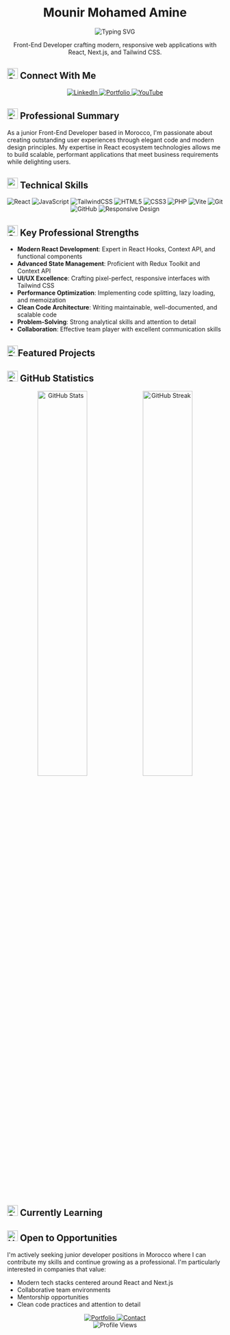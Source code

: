# <div align="center">Mounir Mohamed Amine</div>

<div align="center">
  <img src="https://readme-typing-svg.herokuapp.com?font=Roboto+Mono&duration=3000&pause=1000&color=2E9BF7&center=true&vCenter=true&width=335&lines=Front+End+Developer;React+%2B+Next.js+Specialist;Clean+Code+Enthusiast;Tailwind+CSS+Wizard" alt="Typing SVG" />
</div>

<div align="center">
  <p>Front-End Developer crafting modern, responsive web applications with React, Next.js, and Tailwind CSS.</p>
</div>

##  <img src="https://raw.githubusercontent.com/Tarikul-Islam-Anik/Telegram-Animated-Emojis/main/Activity/Sparkles.webp" alt="Sparkles" width="25" height="25" /> Connect With Me

<div align="center">
  <a href="https://www.linkedin.com/in/mohamed-amine-mounir-6a125732b/">
    <img src="https://img.shields.io/badge/LinkedIn-%230077B5.svg?style=for-the-badge&logo=linkedin&logoColor=white" alt="LinkedIn">
  </a>
  <a href="https://mohamed-dev.vercel.app/">
    <img src="https://img.shields.io/badge/Portfolio-%23000000.svg?style=for-the-badge&logo=vercel&logoColor=white" alt="Portfolio">
  </a>
  <a href="mailto:mohamedamine.mounir1@gmail.com>
    <img src="https://img.shields.io/badge/Email-D14836?style=for-the-badge&logo=gmail&logoColor=white" alt="Email">
  </a>
  <a href="https://www.youtube.com/@code_bdarija">
    <img src="https://img.shields.io/badge/YouTube-%23FF0000.svg?style=for-the-badge&logo=youtube&logoColor=white" alt="YouTube">
  </a>
</div>

## <img src="https://raw.githubusercontent.com/Tarikul-Islam-Anik/Telegram-Animated-Emojis/main/Activity/Sparkles.webp" alt="Sparkles" width="25" height="25" /> Professional Summary

As a junior Front-End Developer based in Morocco, I'm passionate about creating outstanding user experiences through elegant code and modern design principles. My expertise in React ecosystem technologies allows me to build scalable, performant applications that meet business requirements while delighting users.

## <img src="https://user-images.githubusercontent.com/74038190/212284087-bbe7e430-757e-4901-90bf-4cd2ce3e1852.gif" width="25"> Technical Skills

<div align="center">
  <img src="https://img.shields.io/badge/React-20232A?style=for-the-badge&logo=react&logoColor=61DAFB" alt="React">
  <img src="https://img.shields.io/badge/JavaScript-F7DF1E?style=for-the-badge&logo=javascript&logoColor=black" alt="JavaScript">
  <img src="https://img.shields.io/badge/Tailwind_CSS-38B2AC?style=for-the-badge&logo=tailwind-css&logoColor=white" alt="TailwindCSS">
  <img src="https://img.shields.io/badge/HTML5-E34F26?style=for-the-badge&logo=html5&logoColor=white" alt="HTML5">
  <img src="https://img.shields.io/badge/CSS3-1572B6?style=for-the-badge&logo=css3&logoColor=white" alt="CSS3">
  <img src="https://img.shields.io/badge/PHP-1572B6?style=for-the-badge&logo=css3&logoColor=white" alt="PHP">
  <img src="https://img.shields.io/badge/Vite-646CFF?style=for-the-badge&logo=vite&logoColor=white" alt="Vite">
  <img src="https://img.shields.io/badge/Git-F05032?style=for-the-badge&logo=git&logoColor=white" alt="Git">
  <img src="https://img.shields.io/badge/GitHub-181717?style=for-the-badge&logo=github&logoColor=white" alt="GitHub">
  <img src="https://img.shields.io/badge/Responsive_Design-025E8C?style=for-the-badge&logo=google-chrome&logoColor=white" alt="Responsive Design">
</div>

## <img src="https://raw.githubusercontent.com/Tarikul-Islam-Anik/Telegram-Animated-Emojis/main/Activity/Sparkles.webp" alt="Sparkles" width="25" height="25" /> Key Professional Strengths

- **Modern React Development**: Expert in React Hooks, Context API, and functional components
- **Advanced State Management**: Proficient with Redux Toolkit and Context API
- **UI/UX Excellence**: Crafting pixel-perfect, responsive interfaces with Tailwind CSS
- **Performance Optimization**: Implementing code splitting, lazy loading, and memoization
- **Clean Code Architecture**: Writing maintainable, well-documented, and scalable code
- **Problem-Solving**: Strong analytical skills and attention to detail
- **Collaboration**: Effective team player with excellent communication skills

## <img src="https://raw.githubusercontent.com/Tarikul-Islam-Anik/Telegram-Animated-Emojis/main/People/Backhand%20Index%20Pointing%20Down.webp" alt="Backhand Index Pointing Down" width="25" height="25" />Featured Projects


## <img src="https://raw.githubusercontent.com/Tarikul-Islam-Anik/Telegram-Animated-Emojis/main/Activity/Sparkles.webp" alt="Sparkles" width="25" height="25" /> GitHub Statistics

<div align="center">
  <img src="https://github-readme-stats.vercel.app/api?username=Mohamed-amine-Mr&show_icons=true&theme=tokyonight&hide_border=true" alt="GitHub Stats" width="48%">
  <img src="https://github-readme-streak-stats.herokuapp.com/?user=Mohamed-amine-Mr&theme=tokyonight&hide_border=true" alt="GitHub Streak" width="48%">
</div>

## <img src="https://raw.githubusercontent.com/Tarikul-Islam-Anik/Telegram-Animated-Emojis/main/Activity/Sparkles.webp" alt="Sparkles" width="25" height="25" /> Currently Learning



## <img src="https://user-images.githubusercontent.com/74038190/216120981-b9507c36-0e04-4469-8e27-c99271b45ba5.png" alt="Handshake" width="25"> Open to Opportunities

I'm actively seeking junior developer positions in Morocco where I can contribute my skills and continue growing as a professional. I'm particularly interested in companies that value:

- Modern tech stacks centered around React and Next.js
- Collaborative team environments
- Mentorship opportunities
- Clean code practices and attention to detail

<div align="center">
  <a href="https://mohamed-dev.vercel.app/">
    <img src="https://img.shields.io/badge/View%20My%20Portfolio-%23000000.svg?style=for-the-badge&logo=vercel&logoColor=white" alt="Portfolio" />
  </a>
  <a href="mailto:mohamedaminemounirdev@gmail.com">
    <img src="https://img.shields.io/badge/Contact%20Me-D14836?style=for-the-badge&logo=gmail&logoColor=white" alt="Contact" />
  </a>
</div>

<div align="center">
  <img src="https://komarev.com/ghpvc/?username=Mohamed-amine-Mr&color=blue&style=flat" alt="Profile Views" />
</div>
